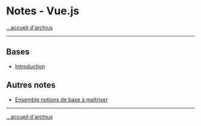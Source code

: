 # Notes - Vue.js

[...accueil d'archius](../../README.md)

---

## Bases

* [Introduction](./notes/intro.md)


## Autres notes

* [Ensemble notions de base à maitriser](./notes/vueEnsemble.md)

---
[...accueil d'archius](../../README.md)
